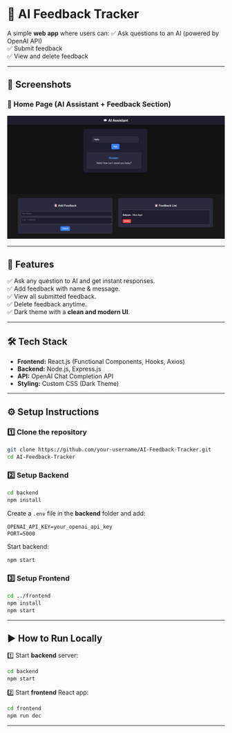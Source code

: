 # 🤖 AI Feedback Tracker

A simple **web app** where users can:
✅ Ask questions to an AI (powered by OpenAI API)  
✅ Submit feedback  
✅ View and delete feedback  

---

## 📸 Screenshots

### 🔹 Home Page (AI Assistant + Feedback Section)
![App Screenshot](./frontend/public/home.png) <!-- Replace with actual screenshot file -->

---

## 🚀 Features
✅ Ask any question to AI and get instant responses.  
✅ Add feedback with name & message.  
✅ View all submitted feedback.  
✅ Delete feedback anytime.  
✅ Dark theme with a **clean and modern UI**.  

---

## 🛠️ Tech Stack
- **Frontend:** React.js (Functional Components, Hooks, Axios)  
- **Backend:** Node.js, Express.js  
- **API:** OpenAI Chat Completion API  
- **Styling:** Custom CSS (Dark Theme)  

---

## ⚙️ Setup Instructions

### 1️⃣ Clone the repository
```bash
git clone https://github.com/your-username/AI-Feedback-Tracker.git
cd AI-Feedback-Tracker
```

### 2️⃣ Setup Backend
```bash
cd backend
npm install
```

Create a `.env` file in the **backend** folder and add:
```
OPENAI_API_KEY=your_openai_api_key
PORT=5000
```

Start backend:
```bash
npm start
```

### 3️⃣ Setup Frontend
```bash
cd ../frontend
npm install
npm start
```

---

## ▶️ How to Run Locally
1️⃣ Start **backend** server:  
```bash
cd backend
npm start
```

2️⃣ Start **frontend** React app:  
```bash
cd frontend
npm run dec
```



---
